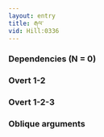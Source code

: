 ```yaml
---
layout: entry
title: རྒལ་
vid: Hill:0336
---
```

### Dependencies (N = 0)


### Overt 1-2


### Overt 1-2-3


### Oblique arguments
